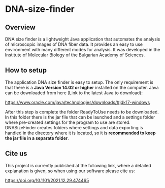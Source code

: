 # DNA-size-finder
## Overview
DNA size finder is a lightweight Java application that automates the analysis of microscopic images of DNA fiber data. It provides an easy to use environment with many different modes for analysis. It was developed in the Institute of Molecular Biology of the Bulgarian Academy of Sciences.
## How to setup
The application DNA size finder is easy to setup. The only requirement is that there is a **Java Version 14.02 or higher** installed on the computer. Java can be downloaded from here (Link to the latest Java to download):

https://www.oracle.com/java/technologies/downloads/#jdk17-windows

After this step is complete the folder ReadyToUse needs to be downloaded. In this folder there is the jar file that can be launched and a settings folder where pre-created settings for the program to use are stored. DNASizeFinder creates folders where settings and data exporting is handled in the directory where it is located, so it is **recommended to keep the jar file in a separate folder**.
## Cite us
This project is currently published at the following link, where a detailed explanation is given, so when using our software please cite us:

https://doi.org/10.1101/2021.12.29.474465

